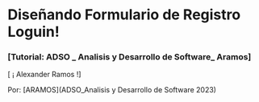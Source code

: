 # Diseñando Formulario de Registro Loguin!
### [Tutorial: ADSO _ Analisis y Desarrollo de Software_ Aramos]

[ ¡ Alexander Ramos !]

Por: [ARAMOS](ADSO_Analisis y Desarrollo de Software 2023)
